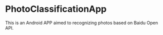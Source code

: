 # PhotoClassificationApp

This is an Android APP aimed to recognizing photos based on Baidu Open API.
